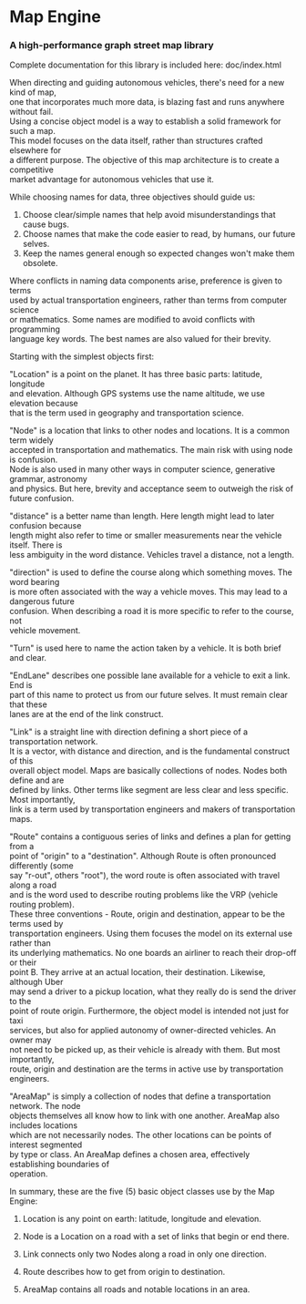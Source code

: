 # Map Engine  
  
### A high-performance graph street map library  
  
Complete documentation for this library is included here: doc/index.html  
  
When directing and guiding autonomous vehicles, there's need for a new kind of map,  
one that incorporates much more data, is blazing fast and runs anywhere without fail.  
Using a concise object model is a way to establish a solid framework for such a map.  
This model focuses on the data itself, rather than structures crafted elsewhere for  
a different purpose. The objective of this map architecture is to create a competitive  
market advantage for autonomous vehicles that use it.   
  
While choosing names for data, three objectives should guide us:  
1. Choose clear/simple names that help avoid misunderstandings that cause bugs.  
2. Choose names that make the code easier to read, by humans, our future selves.   
3. Keep the names general enough so expected changes won't make them obsolete.   
  
Where conflicts in naming data components arise, preference is given to terms  
used by actual transportation engineers, rather than terms from computer science  
or mathematics. Some names are modified to avoid conflicts with programming  
language key words. The best names are also valued for their brevity.   
  
Starting with the simplest objects first:  
  
"Location" is a point on the planet. It has three basic parts: latitude, longitude  
and elevation. Although GPS systems use the name altitude, we use elevation because  
that is the term used in geography and transportation science.   
  
"Node" is a location that links to other nodes and locations. It is a common term widely  
accepted in transportation and mathematics. The main risk with using node is confusion.  
Node is also used in many other ways in computer science, generative grammar, astronomy  
and physics. But here, brevity and acceptance seem to outweigh the risk of future confusion.  
  
"distance" is a better name than length. Here length might lead to later confusion because  
length might also refer to time or smaller measurements near the vehicle itself. There is  
less ambiguity in the word distance. Vehicles travel a distance, not a length.  
  
"direction" is used to define the course along which something moves. The word bearing  
is more often associated with the way a vehicle moves. This may lead to a dangerous future  
confusion. When describing a road it is more specific to refer to the course, not  
vehicle movement.  
  
"Turn" is used here to name the action taken by a vehicle. It is both brief and clear.  
  
"EndLane" describes one possible lane available for a vehicle to exit a link. End is  
part of this name to protect us from our future selves. It must remain clear that these  
lanes are at the end of the link construct.  
  
"Link" is a straight line with direction defining a short piece of a transportation network.  
It is a vector, with distance and direction, and is the fundamental construct of this  
overall object model. Maps are basically collections of nodes. Nodes both define and are  
defined by links. Other terms like segment are less clear and less specific. Most importantly,  
link is a term used by transportation engineers and makers of transportation maps.  
  
"Route" contains a contiguous series of links and defines a plan for getting from a  
point of "origin" to a "destination". Although Route is often pronounced differently (some  
say "r-out", others "root"), the word route is often associated with travel along a road  
and is the word used to describe routing problems like the VRP (vehicle routing problem).  
These three conventions - Route, origin and destination, appear to be the terms used by  
transportation engineers. Using them focuses the model on its external use rather than  
its underlying mathematics. No one boards an airliner to reach their drop-off or their  
point B. They arrive at an actual location, their destination. Likewise, although Uber  
may send a driver to a pickup location, what they really do is send the driver to the  
point of route origin. Furthermore, the object model is intended not just for taxi  
services, but also for applied autonomy of owner-directed vehicles. An owner may  
not need to be picked up, as their vehicle is already with them. But most importantly,  
route, origin and destination are the terms in active use by transportation engineers.  
  
"AreaMap" is simply a collection of nodes that define a transportation network. The node  
objects themselves all know how to link with one another. AreaMap also includes locations  
which are not necessarily nodes. The other locations can be points of interest segmented  
by type or class. An AreaMap defines a chosen area, effectively establishing boundaries of  
operation.  
  
In summary, these are the five (5) basic object classes use by the Map Engine:   
  
1. Location is any point on earth: latitude, longitude and elevation.  
  
2. Node is a Location on a road with a set of links that begin or end there.  
  
3. Link connects only two Nodes along a road in only one direction.  
  
4. Route describes how to get from origin to destination.  
  
5. AreaMap contains all roads and notable locations in an area.  